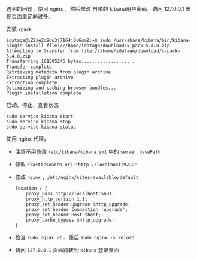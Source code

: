 遇到的问题，使用 nginx ，然后修改 自带的 kibana用户密码，访问 127.0.0.1 出现页面重定向过多。

安装 `xpack`

```
idatage@iZ2ze2q8du3j7164j0v6umZ:~$ sudo /usr/share/kibana/bin/kibana-plugin install file:///home/idatage/download/x-pack-5.4.0.zip
Attempting to transfer from file:///home/idatage/download/x-pack-5.4.0.zip
Transferring 161505245 bytes....................
Transfer complete
Retrieving metadata from plugin archive
Extracting plugin archive
Extraction complete
Optimizing and caching browser bundles...
Plugin installation complete
```

启动、停止、查看状态

```
sudo service kibana start
sudo service kibana stop
sudo service kibana status
```

使用 nginx 代理，

* 注意不用修改 `/etc/kibana/kibana.yml` 中的 `server.basePath`

* 修改 `elasticsearch.url:"http://localhost:9222"`

* 修改 `nginx` ，`/etc/nginx/sites-available/default`

	```
	location / {
		proxy_pass http://localhost:5601;
		proxy_http_version 1.1;
		proxy_set_header Upgrade $http_upgrade;
		proxy_set_header Connection 'upgrade';
		proxy_set_header Host $host;
		proxy_cache_bypass $http_upgrade;
	}
	```

* 检查 `sudo nginx -t` 、重启 `sudo nginx -s reload`

* 访问 `127.0.0.1` 页面跳转到 `kibana` 登录界面



